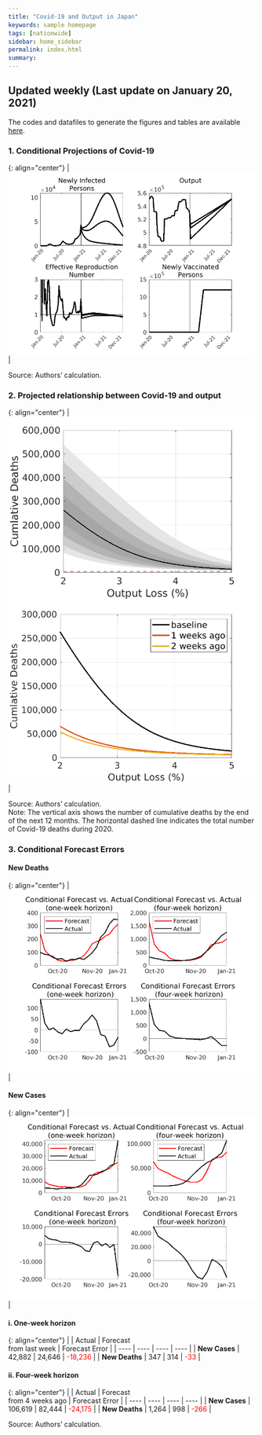 ```yaml
---
title: "Covid-19 and Output in Japan"
keywords: sample homepage
tags: [nationwide]
sidebar: home_sidebar
permalink: index.html
summary:
---
```


## Updated weekly (Last update on January 20, 2021)

The codes and datafiles to generate the figures and tables are available [here](https://github.com/Covid19OutputJapan/Covid19OutputJapan.github.io/tree/main/_archives/).

### 1. Conditional Projections of Covid-19

{: align="center"}
|![Projection](./images/20210113/VariablesProjection.png)|

Source: Authors’ calculation.

### 2. Projected relationship between Covid-19 and output

{: align="center"}
|![TradeoffUB](./images/20210113/BaselineTradeoffUB.png)<br>![Tradeoff](./images/20210113/LaggedTradeoff.png)|

Source: Authors’ calculation.<br> Note: The vertical axis shows the number of cumulative deaths by the end of the next 12 months. The horizontal dashed line indicates the total number of Covid-19 deaths during 2020.

### 3. Conditional Forecast Errors

#### New Deaths

{: align="center"}
|![ForecastErrorsD](./images/20210113/ForecastErrorsD.png)|

#### New Cases

{: align="center"}
|![ForecastErrorsN](./images/20210113/ForecastErrorsN.png)|

#### i. One-week horizon

{: align="center"}
|    | Actual | Forecast<br> from last week | Forecast Error |
| ---- | ---- | ---- | ---- |
| **New Cases** |  42,882  |  24,646  | <span style="color: red; ">-18,236</span> |
| **New Deaths** |  347  |  314  | <span style="color: red; ">-33</span> |

#### ii. Four-week horizon

{: align="center"}
|    | Actual | Forecast<br> from 4 weeks ago | Forecast Error |
| ---- | ---- | ---- | ---- |
| **New Cases** |  106,619  |  82,444  | <span style="color: red; ">-24,175</span> |
| **New Deaths** |  1,264  |  998  | <span style="color: red; ">-266</span> |

Source: Authors’ calculation.
